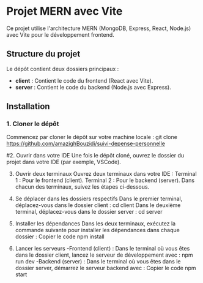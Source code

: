 # Projet MERN avec Vite

Ce projet utilise l'architecture MERN (MongoDB, Express, React, Node.js) avec Vite pour le développement frontend.

## Structure du projet

Le dépôt contient deux dossiers principaux :
- **client** : Contient le code du frontend (React avec Vite).
- **server** : Contient le code du backend (Node.js avec Express).

## Installation

### 1. Cloner le dépôt
Commencez par cloner le dépôt sur votre machine locale : git clone https://github.com/amazighBouzidi/suivi-depense-personnelle

#2. Ouvrir dans votre IDE
Une fois le dépôt cloné, ouvrez le dossier du projet dans votre IDE (par exemple, VSCode).

3. Ouvrir deux terminaux
Ouvrez deux terminaux dans votre IDE :
Terminal 1 : Pour le frontend (client).
Terminal 2 : Pour le backend (server).
Dans chacun des terminaux, suivez les étapes ci-dessous.

4. Se déplacer dans les dossiers respectifs
Dans le premier terminal, déplacez-vous dans le dossier client :
cd client
Dans le deuxième terminal, déplacez-vous dans le dossier server :
cd server

5. Installer les dépendances
Dans les deux terminaux, exécutez la commande suivante pour installer les dépendances dans chaque dossier :
Copier le code
npm install

6. Lancer les serveurs
-Frontend (client) : Dans le terminal où vous êtes dans le dossier client, lancez le serveur de développement avec :
npm run dev
-Backend (server) : Dans le terminal où vous êtes dans le dossier server, démarrez le serveur backend avec :
Copier le code
npm start
